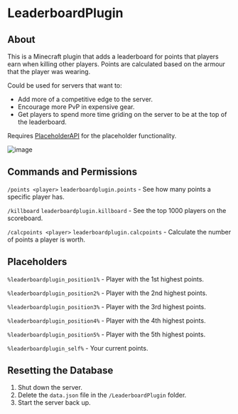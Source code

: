 # LeaderboardPlugin

## About

This is a Minecraft plugin that adds a leaderboard for points that players earn when killing other players. Points are calculated based on the armour that the player was wearing.

Could be used for servers that want to:

- Add more of a competitive edge to the server.
- Encourage more PvP in expensive gear.
- Get players to spend more time griding on the server to be at the top of the leaderboard.

Requires [PlaceholderAPI](https://www.spigotmc.org/resources/placeholderapi.6245/) for the placeholder functionality.

![image](https://github.com/VanillaPlusNet/LeaderboardPlugin/assets/45533337/5709df20-4818-4990-90cc-e793150b6bf1)



## Commands and Permissions

`/points <player>` `leaderboardplugin.points` - See how many points a specific player has.

`/killboard` `leaderboardplugin.killboard` - See the top 1000 players on the scoreboard.

`/calcpoints <player>` `leaderboardplugin.calcpoints` - Calculate the number of points a player is worth.


## Placeholders

`%leaderboardplugin_position1%` - Player with the 1st highest points.

`%leaderboardplugin_position2%` - Player with the 2nd highest points.

`%leaderboardplugin_position3%` - Player with the 3rd highest points.

`%leaderboardplugin_position4%` - Player with the 4th highest points.

`%leaderboardplugin_position5%` - Player with the 5th highest points.

`%leaderboardplugin_self%` - Your current points.


## Resetting the Database

1. Shut down the server.
2. Delete the `data.json` file in the `/LeaderboardPlugin` folder.
3. Start the server back up.


